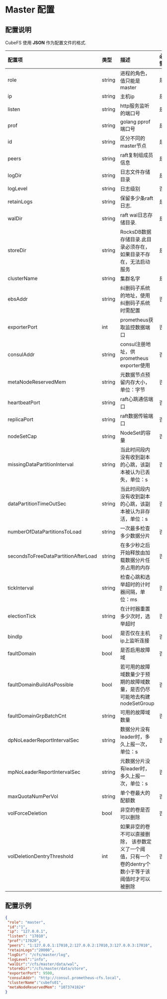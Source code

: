 # Master 配置
## 配置说明

CubeFS 使用 **JSON** 作为配置文件的格式.

| 配置项                                 | 类型     | 描述                                         | 必需    | 默认值        |
|:-------------------------------------|:--------|:--------------------------------------------|:------|:------------|
| role                                | string | 进程的角色，值只能是 master                          | 是     |            |
| ip                                  | string | 主机ip                                       | 是     |            |
| listen                              | string | http服务监听的端口号                               | 是     |            |
| prof                                | string | golang pprof 端口号                           | 是     |            |
| id                                  | string | 区分不同的master节点                              | 是     |            |
| peers                               | string | raft复制组成员信息                                | 是     |            |
| logDir                              | string | 日志文件存储目录                                   | 是     |            |
| logLevel                            | string | 日志级别                                       | 否     | error      |
| retainLogs                          | string | 保留多少条raft日志.                               | 是     |            |
| walDir                              | string | raft wal日志存储目录.                            | 是     |            |
| storeDir                            | string | RocksDB数据存储目录.此目录必须存在，如果目录不存在，无法启动服务       | 是     |            |
| clusterName                         | string | 集群名字                                       | 是     |            |
| ebsAddr                             | string | 纠删码子系统的地址，使用纠删码子系统时需配置                     | 否     |            |
| exporterPort                        | int    | prometheus获取监控数据端口                         | 否     |            |
| consulAddr                          | string | consul注册地址，供prometheus exporter使用          | 否     |            |
| metaNodeReservedMem                 | string | 元数据节点预留内存大小，单位：字节                          | 否     | 1073741824 |
| heartbeatPort                       | string | raft心跳通信端口                                 | 否     | 5901       |
| replicaPort                         | string | raft数据传输端口                                 | 否     | 5902       |
| nodeSetCap                          | string | NodeSet的容量                                 | 否     | 18         |
| missingDataPartitionInterval        | string | 当此时间段内没有收到副本的心跳，该副本被认为已丢失，单位：s             | 否     | 24h        |
| dataPartitionTimeOutSec             | string | 当此时间段内没有收到副本的心跳，该副本被认为非存活，单位：s             | 否     | 10min      |
| numberOfDataPartitionsToLoad        | string | 一次最多检查多少数据分片                               | 否     | 40         |
| secondsToFreeDataPartitionAfterLoad | string | 在多少秒之后开始释放由加载数据分片任务占用的内存                   | 否     | 300        |
| tickInterval                        | string | 检查心跳和选举超时的计时器间隔，单位：ms                      | 否     | 500        |
| electionTick                        | string | 在计时器重置多少次时，选举超时                            | 否     | 5          |
| bindIp                              | bool   | 是否仅在主机ip上监听连接                              | 否     | false      |
| faultDomain                         | bool   | 是否启用故障域                                    | 否     | false      |
| faultDomainBuildAsPossible          | bool   | 若可用的故障域数量少于预期的故障域数量，是否仍尽可能地去构建nodeSetGroup | 否     | false      |
| faultDomainGrpBatchCnt              | string | 可用的故障域数量                                   | 否     | 3          |
| dpNoLeaderReportIntervalSec         | string | 数据分片没有leader时，多久上报一次，单位：s                  | 否     | 60         |
| mpNoLeaderReportIntervalSec         | string | 元数据分片没有leader时，多久上报一次，单位：s                 | 否     | 60         |
| maxQuotaNumPerVol                   | string | 单个卷最大的配额数                                  | 否     | 100        |
| volForceDeletion                    | bool   | 非空的卷是否可以删除                                    | 否     | true          |
| volDeletionDentryThreshold          | int    | 如果非空的卷不可以直接删除， 该参数定义了一个阈值，只有一个卷的dentry个数小于等于该阈值时才可以被删除  | 否       | 0             |

## 配置示例

``` json
{
 "role": "master",
 "id":"1",
 "ip": "127.0.0.1",
 "listen": "17010",
 "prof":"17020",
 "peers": "1:127.0.0.1:17010,2:127.0.0.2:17010,3:127.0.0.3:17010",
 "retainLogs":"20000",
 "logDir": "/cfs/master/log",
 "logLevel":"info",
 "walDir":"/cfs/master/data/wal",
 "storeDir":"/cfs/master/data/store",
 "exporterPort": 9500,
 "consulAddr": "http://consul.prometheus-cfs.local",
 "clusterName":"cubefs01",
 "metaNodeReservedMem": "1073741824"
}
```